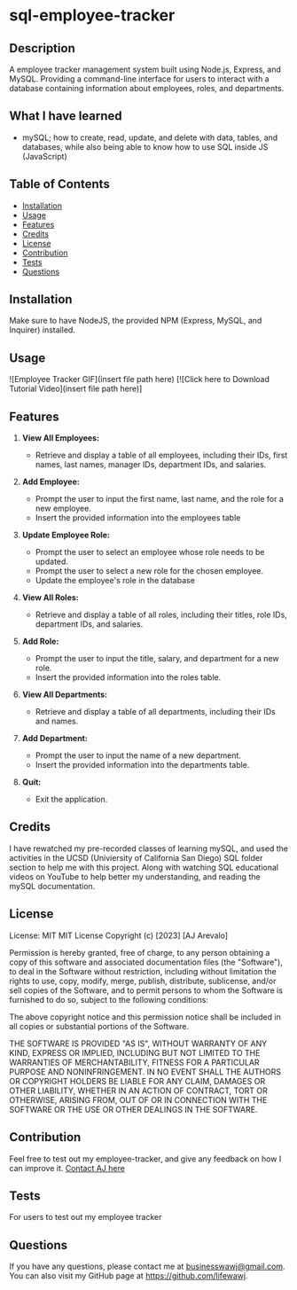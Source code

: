 # sql-employee-tracker

## Description

A employee tracker management system built using Node.js, Express, and MySQL. Providing a command-line interface for users to interact with a database containing information about employees, roles, and departments.

## What I have learned

- mySQL; how to create, read, update, and delete with data, tables, and databases, while also being able to know how to use SQL inside JS (JavaScript)

## Table of Contents

- [Installation](#installation)
- [Usage](#usage)
- [Features](#features)
- [Credits](#credits)
- [License](#license)
- [Contribution](#contribution)
- [Tests](#tests)
- [Questions](#questions)

## Installation
Make sure to have NodeJS, the provided NPM (Express, MySQL, and Inquirer) installed.

## Usage
![Employee Tracker GIF](insert file path here)
[![Click here to Download Tutorial Video](insert file path here)]


## Features

1. **View All Employees:**
   - Retrieve and display a table of all employees, including their IDs, first names, last names, manager IDs, department IDs, and salaries.

2. **Add Employee:**
   - Prompt the user to input the first name, last name, and the role for a new employee.
   - Insert the provided information into the employees table

3. **Update Employee Role:**
   - Prompt the user to select an employee whose role needs to be updated.
   - Prompt the user to select a new role for the chosen employee.
   - Update the employee's role in the database

4. **View All Roles:**
   - Retrieve and display a table of all roles, including their titles, role IDs, department IDs, and salaries.

5. **Add Role:**
   - Prompt the user to input the title, salary, and department for a new role.
   - Insert the provided information into the roles table.

6. **View All Departments:**
   - Retrieve and display a table of all departments, including their IDs and names.

7. **Add Department:**
   - Prompt the user to input the name of a new department.
   - Insert the provided information into the departments table.

8. **Quit:**
   - Exit the application.


## Credits

I have rewatched my pre-recorded classes of learning mySQL, and used the activities in the UCSD (Univiersity of California San Diego) SQL folder section to help me with this project. Along with watching SQL educational videos on YouTube to help better my understanding, and reading the mySQL documentation.

## License

License: MIT MIT License Copyright (c) [2023] [AJ Arevalo]

Permission is hereby granted, free of charge, to any person obtaining a copy of this software and associated documentation files (the "Software"), to deal in the Software without restriction, including without limitation the rights to use, copy, modify, merge, publish, distribute, sublicense, and/or sell copies of the Software, and to permit persons to whom the Software is furnished to do so, subject to the following conditions:

The above copyright notice and this permission notice shall be included in all copies or substantial portions of the Software.

THE SOFTWARE IS PROVIDED "AS IS", WITHOUT WARRANTY OF ANY KIND, EXPRESS OR IMPLIED, INCLUDING BUT NOT LIMITED TO THE WARRANTIES OF MERCHANTABILITY, FITNESS FOR A PARTICULAR PURPOSE AND NONINFRINGEMENT. IN NO EVENT SHALL THE AUTHORS OR COPYRIGHT HOLDERS BE LIABLE FOR ANY CLAIM, DAMAGES OR OTHER LIABILITY, WHETHER IN AN ACTION OF CONTRACT, TORT OR OTHERWISE, ARISING FROM, OUT OF OR IN CONNECTION WITH THE SOFTWARE OR THE USE OR OTHER DEALINGS IN THE SOFTWARE.

## Contribution

Feel free to test out my employee-tracker, and give any feedback on how I can improve it. [Contact AJ here](#questions)

## Tests

For users to test out my employee tracker

## Questions

If you have any questions, please contact me at businesswawj@gmail.com. You can also visit my GitHub page at https://github.com/lifewawj.